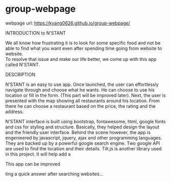 # group-webpage

webpage url: https://kyang0626.github.io/group-webpage/

INTRODUCTION to N'STANT

We all know how frustrating it is to look for some specific food and not be able to find what you want even after spending time going from website to website.  
To resolve that issue and make our life better, we come up with this app called N'STANT.

DESCRIPTION

N'STANT is an easy to use app. Once launched, the user can effortlessly navigate through and choose what he wants. He can choose to use his location or fill in the form. (This part will be improved later).
Next, the user is presented with the map showing all restaurants around his location. From there he can choose a restaurant based on the price, the rating and the address.

N'STANT interface is built using bootstrap, fontawesome, html, google fonts and css for styling and structure. Basically, they helped design the layout and the friendly user interface.
Behind the scene however, the app is engenieered by javascript, jquery, ajax and other programming languages. They are backed up by a powerful google search engine. Two google API are used to find the location and their details.
Tilt.js is another library used in this project. It will help add a 



This app can be improved 


ting a quick answer after searching websites...


